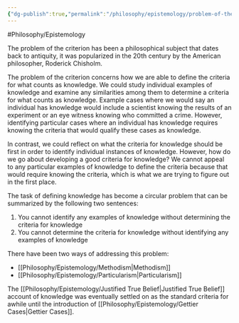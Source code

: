 ```yaml
---
{"dg-publish":true,"permalink":"/philosophy/epistemology/problem-of-the-criterion/"}
---
```



#Philosophy/Epistemology 

The problem of the criterion has been a philosophical subject that dates back to antiquity, it was popularized in the 20th century by the American philosopher, Roderick Chisholm. 

The problem of the criterion concerns how we are able to define the criteria for what counts as knowledge. We could study individual examples of knowledge and examine any similarities among them to determine a criteria for what counts as knowledge. Example cases where we would say an individual has knowledge would include a scientist knowing the results of an experiment or an eye witness knowing who committed a crime. However, identifying particular cases where an individual has knowledge requires knowing the criteria that would qualify these cases as knowledge. 

In contrast, we could reflect on what the criteria for knowledge should be first in order to identify individual instances of knowledge. However, how do we go about developing a good criteria for knowledge? We cannot appeal to any particular examples of knowledge to define the criteria because that would require knowing the criteria, which is what we are trying to figure out in the first place. 

The task of defining knowledge has become a circular problem that can be summarized by the following two sentences:
1. You cannot identify any examples of knowledge without determining the criteria for knowledge
2. You cannot determine the criteria for knowledge without identifying any examples of knowledge

There have been two ways of addressing this problem:
- [[Philosophy/Epistemology/Methodism\|Methodism]]
- [[Philosophy/Epistemology/Particularism\|Particularism]]

The [[Philosophy/Epistemology/Justified True Belief\|Justified True Belief]] account of knowledge was eventually settled on as the standard criteria for awhile until the introduction of [[Philosophy/Epistemology/Gettier Cases\|Gettier Cases]].
